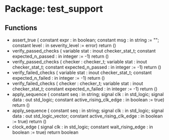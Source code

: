 # Package: test_support
## Functions
- assert_true <font id="function_arguments">(    constant expr : in boolean;
    constant msg  : in string := "";
    constant level : in severity_level := error)</font> <font id="function_return">return ()</font>
- verify_passed_checks <font id="function_arguments">(    variable stat : inout checker_stat_t;
    constant expected_n_passed : in integer := -1)</font> <font id="function_return">return ()</font>
- verify_passed_checks <font id="function_arguments">(    checker : checker_t;
    variable stat : inout checker_stat_t;
    constant expected_n_passed : in integer := -1)</font> <font id="function_return">return ()</font>
- verify_failed_checks <font id="function_arguments">(    variable stat : inout checker_stat_t;
    constant expected_n_failed : in integer := -1)</font> <font id="function_return">return ()</font>
- verify_failed_checks <font id="function_arguments">(    checker : checker_t;
    variable stat : inout checker_stat_t;
    constant expected_n_failed : in integer := -1)</font> <font id="function_return">return ()</font>
- apply_sequence <font id="function_arguments">(    constant seq : in string;
    signal clk        : in  std_logic;
    signal data       : out std_logic;
    constant active_rising_clk_edge : in boolean := true)</font> <font id="function_return">return ()</font>
- apply_sequence <font id="function_arguments">(    constant seq : in string;
    signal clk        : in  std_logic;
    signal data       : out std_logic_vector;
    constant active_rising_clk_edge : in boolean := true)</font> <font id="function_return">return ()</font>
- clock_edge <font id="function_arguments">(    signal clk                : in std_logic;
    constant wait_rising_edge : in boolean := true)</font> <font id="function_return">return boolean</font>
